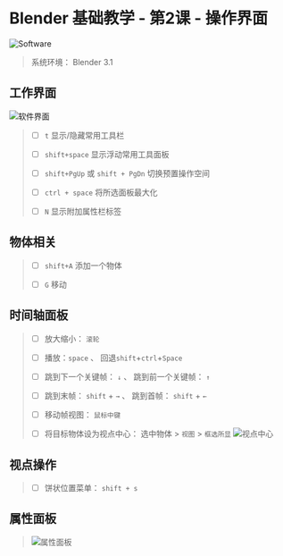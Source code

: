 # Blender 基础教学 - 第2课 - 操作界面

![Software](/pics/01_00_software.PNG)

> 系统环境： Blender 3.1

## 工作界面

![软件界面](/pics/01_03_UI.PNG)
> 
> *   [ ] `t` 显示/隐藏常用工具栏
> 
> *   [ ] `shift+space` 显示浮动常用工具面板
> 
> *   [ ] `shift+PgUp` 或 `shift + PgDn` 切换预置操作空间
> 
> *   [ ] `ctrl + space` 将所选面板最大化
> 
> *   [ ] `N` 显示附加属性栏标签


## 物体相关
 
> *   [ ] `shift+A` 添加一个物体
>
> *   [ ] `G` 移动

## 时间轴面板

> *   [ ] 放大缩小： `滚轮`
>
> *   [ ] 播放：`space` 、 回退`shift`+`ctrl`+`Space`
>
> *   [ ] 跳到下一个关键帧： `↓` 、 跳到前一个关键帧： `↑` 
>
> *   [ ] 跳到末帧： `shift` + `→` 、 跳到首帧： `shift` + `←`
>      
> *   [ ] 移动帧视图： `鼠标中键`
>
> *   [ ] 将目标物体设为视点中心： 选中物体 > `视图` > `框选所显`
>     ![视点中心](/pics/01_02_centralize_object.PNG)

## 视点操作

> *   [ ] 饼状位置菜单： `shift + s`

## 属性面板

>    ![属性面板](/pics/01_04_property_panel.PNG)